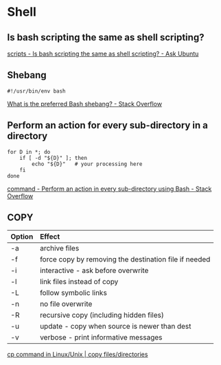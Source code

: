# Shell

## Is bash scripting the same as shell scripting?

[scripts - Is bash scripting the same as shell scripting? - Ask Ubuntu](https://askubuntu.com/questions/172481/is-bash-scripting-the-same-as-shell-scripting)

## Shebang

```shell
#!/usr/bin/env bash
```

[What is the preferred Bash shebang? - Stack Overflow](https://stackoverflow.com/questions/10376206/what-is-the-preferred-bash-shebang)

## Perform an action for every sub-directory in a directory

```shell
for D in *; do
    if [ -d "${D}" ]; then
        echo "${D}"   # your processing here
    fi
done
```

[command - Perform an action in every sub-directory using Bash - Stack Overflow](https://stackoverflow.com/questions/4000613/perform-an-action-in-every-sub-directory-using-bash)

## COPY

| Option | Effect                                                |
| :----- | :---------------------------------------------------- |
| -a     | archive files                                         |
| -f     | force copy by removing the destination file if needed |
| -i     | interactive - ask before overwrite                    |
| -l     | link files instead of copy                            |
| -L     | follow symbolic links                                 |
| -n     | no file overwrite                                     |
| -R     | recursive copy (including hidden files)               |
| -u     | update - copy when source is newer than dest          |
| -v     | verbose - print informative messages                  |

[cp command in Linux/Unix | copy files/directories](https://www.rapidtables.com/code/linux/cp.html)

